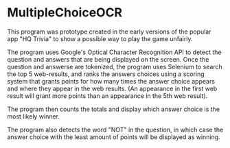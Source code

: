 # MultipleChoiceOCR

This program was prototype created in the early versions of the popular app "HQ Trivia" to show
a possible way to play the game unfairly.

The program uses Google's Optical Character Recognition API to detect the question and answers that are being displayed on the screen.
Once the question and answerse are tokenized, the program uses Selenium to search the top 5 web-results, and ranks the answers choices using a
scoring system that grants points for how many times the answer choice appears and where they appear in the web results.
(An appearance in the first web result will grant more points than an appearance in the 5th web result).

The program then counts the totals and display which answer choice is the most likely winner.

The program also detects the word "NOT" in the question, in which case the answer choice with the least amount of points will be
displayed as winning. 
